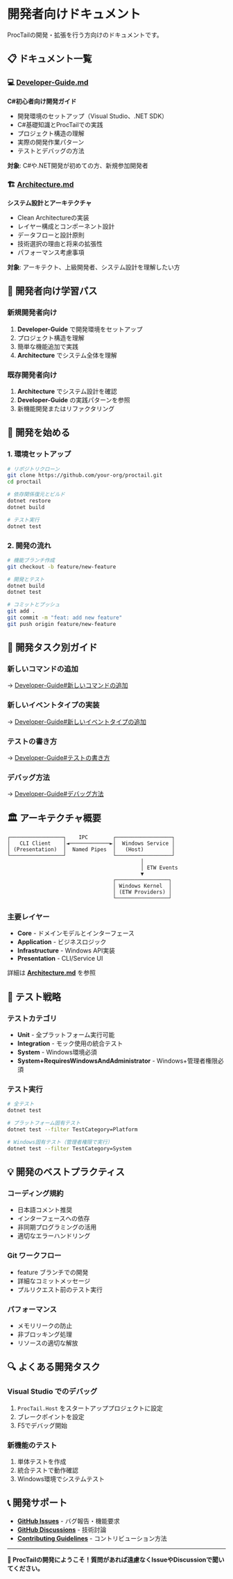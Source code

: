 # 開発者向けドキュメント

ProcTailの開発・拡張を行う方向けのドキュメントです。

## 📋 ドキュメント一覧

### 💻 [Developer-Guide.md](Developer-Guide.md)
**C#初心者向け開発ガイド**

- 開発環境のセットアップ（Visual Studio、.NET SDK）
- C#基礎知識とProcTailでの実践
- プロジェクト構造の理解
- 実際の開発作業パターン
- テストとデバッグの方法

**対象**: C#や.NET開発が初めての方、新規参加開発者

### 🏗️ [Architecture.md](Architecture.md)
**システム設計とアーキテクチャ**

- Clean Architectureの実装
- レイヤー構成とコンポーネント設計
- データフローと設計原則
- 技術選択の理由と将来の拡張性
- パフォーマンス考慮事項

**対象**: アーキテクト、上級開発者、システム設計を理解したい方

## 🎯 開発者向け学習パス

### 新規開発者向け
1. **Developer-Guide** で開発環境をセットアップ
2. プロジェクト構造を理解
3. 簡単な機能追加で実践
4. **Architecture** でシステム全体を理解

### 既存開発者向け
1. **Architecture** でシステム設計を確認
2. **Developer-Guide** の実践パターンを参照
3. 新機能開発またはリファクタリング

## 🚀 開発を始める

### 1. 環境セットアップ
```bash
# リポジトリクローン
git clone https://github.com/your-org/proctail.git
cd proctail

# 依存関係復元とビルド
dotnet restore
dotnet build

# テスト実行
dotnet test
```

### 2. 開発の流れ
```bash
# 機能ブランチ作成
git checkout -b feature/new-feature

# 開発とテスト
dotnet build
dotnet test

# コミットとプッシュ
git add .
git commit -m "feat: add new feature"
git push origin feature/new-feature
```

## 🔧 開発タスク別ガイド

### 新しいコマンドの追加
→ [Developer-Guide#新しいコマンドの追加](Developer-Guide.md#新しいコマンドの追加)

### 新しいイベントタイプの実装
→ [Developer-Guide#新しいイベントタイプの追加](Developer-Guide.md#新しいイベントタイプの追加)

### テストの書き方
→ [Developer-Guide#テストの書き方](Developer-Guide.md#テストの書き方)

### デバッグ方法
→ [Developer-Guide#デバッグ方法](Developer-Guide.md#デバッグ方法)

## 🏛️ アーキテクチャ概要

```
┌─────────────────┐    IPC        ┌──────────────────┐
│   CLI Client    │◄─────────────►│  Windows Service │
│ (Presentation)  │  Named Pipes  │   (Host)         │
└─────────────────┘               └──────────────────┘
                                           │
                                           │ ETW Events
                                           ▼
                                  ┌─────────────────┐
                                  │ Windows Kernel  │
                                  │ (ETW Providers) │
                                  └─────────────────┘
```

### 主要レイヤー
- **Core** - ドメインモデルとインターフェース
- **Application** - ビジネスロジック
- **Infrastructure** - Windows API実装
- **Presentation** - CLI/Service UI

詳細は **[Architecture.md](Architecture.md)** を参照

## 🧪 テスト戦略

### テストカテゴリ
- **Unit** - 全プラットフォーム実行可能
- **Integration** - モック使用の統合テスト
- **System** - Windows環境必須
- **System+RequiresWindowsAndAdministrator** - Windows+管理者権限必須

### テスト実行
```bash
# 全テスト
dotnet test

# プラットフォーム固有テスト
dotnet test --filter TestCategory=Platform

# Windows固有テスト（管理者権限で実行）
dotnet test --filter TestCategory=System
```

## 💡 開発のベストプラクティス

### コーディング規約
- 日本語コメント推奨
- インターフェースへの依存
- 非同期プログラミングの活用
- 適切なエラーハンドリング

### Git ワークフロー
- feature ブランチでの開発
- 詳細なコミットメッセージ
- プルリクエスト前のテスト実行

### パフォーマンス
- メモリリークの防止
- 非ブロッキング処理
- リソースの適切な解放

## 🔍 よくある開発タスク

### Visual Studio でのデバッグ
1. `ProcTail.Host` をスタートアッププロジェクトに設定
2. ブレークポイントを設定
3. F5でデバッグ開始

### 新機能のテスト
1. 単体テストを作成
2. 統合テストで動作確認
3. Windows環境でシステムテスト

## 📞 開発サポート

- **[GitHub Issues](https://github.com/your-org/proctail/issues)** - バグ報告・機能要求
- **[GitHub Discussions](https://github.com/your-org/proctail/discussions)** - 技術討論
- **[Contributing Guidelines](../../CONTRIBUTING.md)** - コントリビューション方法

---

**🎉 ProcTailの開発にようこそ！質問があれば遠慮なくIssueやDiscussionで聞いてください。**
